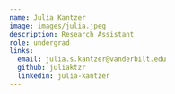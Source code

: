 ```yaml
---
name: Julia Kantzer
image: images/julia.jpeg
description: Research Assistant
role: undergrad
links:
  email: julia.s.kantzer@vanderbilt.edu
  github: juliaktzr
  linkedin: julia-kantzer
---
```

